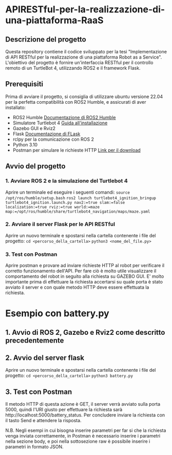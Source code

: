 # APIRESTful-per-la-realizzazione-di-una-piattaforma-RaaS
## Descrizione del progetto
Questa repository contiene il codice sviluppato per la tesi "Implementazione di API RESTful per la realizzazione di una piattaforma Robot as a Service". 
L'obiettivo del progetto è fornire un'interfaccia RESTful per il controllo remoto di un TurtleBot 4, utilizzando ROS2 e il framework Flask.

## Prerequisiti
Prima di avviare il progetto, si consiglia di utilizzare ubuntu versione 22.04 per la perfetta compatibilità con ROS2 Humble, e assicurati di aver installato:
- ROS2 Humble [Documentazione di ROS2 Humble](https://docs.ros.org/en/humble/index.html)
- Simulatore Turtlebot 4 [Guida all'installazione](https://turtlebot.github.io/turtlebot4-user-manual/software/turtlebot4_simulator.html)
- Gazebo GUI e Rviz2
- Flask [Documentazione di FLask](https://flask.palletsprojects.com/en/stable/)
- rclpy per la comunicazione con ROS 2
- Python 3.10
- Postman per simulare le richieste HTTP [Link per il download](https://www.postman.com/downloads/)

## Avvio del progetto
### 1. Avviare ROS 2 e la simulazione del Turtlebot 4
Aprire un terminale ed eseguire i seguenti comandi:
`source /opt/ros/humble/setup.bash`
`ros2 launch turtlebot4_ignition_bringup turtlebot4_ignition.launch.py nav2:=true slam:=false localization:=true rviz:=true world:=maze map:=/opt/ros/humble/share/turtlebot4_navigation/maps/maze.yaml`

### 2. Avviare il server Flask per le API RESTful
Aprire un nuovo terminale e spostarsi nella cartella contenente i file del progetto:
`cd <percorso_della_cartella>`
`python3 <nome_del_file.py>`

### 3. Test con Postman
Aprire postman e provare ad inviare richieste HTTP al robot per verificare il corretto funzionamento dell'API. Per fare ciò è molto utile visualizzare il comportamento del robot in seguito alla richiesta su GAZEBO GUI. E' molto importante prima di effettuare la richiesta accertarsi su quale porta è stato avviato il server e con quale metodo HTTP deve essere effettuata la richiesta. 

# Esempio con battery.py
## 1. Avvio di ROS 2, Gazebo e Rviz2 come descritto precedentemente
## 2. Avvio del server flask
Aprire un nuovo terminale e spostarsi nella cartella contenente i file del progetto:
`cd <percorso_della_cartella>`
`python3 battery.py`
## 3. Test con Postman
Il metodo HTTP di questa azione è GET, il server verrà avviato sulla porta 5000, quindi l'URI giusto per effettuare la richiesta sarà http://localhost:5000/battery_status. Per concludere inviare la richiesta con il tasto Send e attendere la risposta.

N.B. Negli esempi in cui bisogna inserire parametri per far si che la richiesta venga inviata correttamente, in Postman è necessario inserire i parametri nella sezione body, e poi nella sottosezione raw è possibile inserire i parametri in formato JSON.

